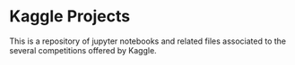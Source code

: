 # Kaggle Projects
This is a repository of jupyter notebooks and related files associated to the several competitions offered by Kaggle.
